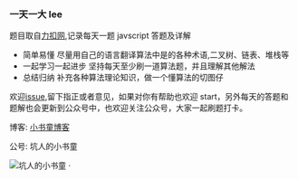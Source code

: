 ### 一天一大 lee

题目取自[力扣网](https://leetcode-cn.com/),记录每天一题 javscript 答题及详解

- 简单易懂
  尽量用自己的语言翻译算法中是的各种术语,二叉树、链表、堆栈等
- 一起学习一起进步
  坚持每天至少刷一道算法题，并且理解其他解法
- 总结归纳
  补充各种算法理论知识，做一个懂算法的切图仔

欢迎[issue](https://gitee.com/krdxst/oneday_oneleetcode/issues/new),留下指正或者意见，如果对你有帮助也欢迎 start，另外每天的答题和题解也会更新到公众号中，也欢迎关注公众号，大家一起刷题打卡。

博客: [小书童博客](http://gaowenju.com/)

公号: 坑人的小书童

![坑人的小书童](http://qiniu.gaowenju.com/qrcode.jpg)
·